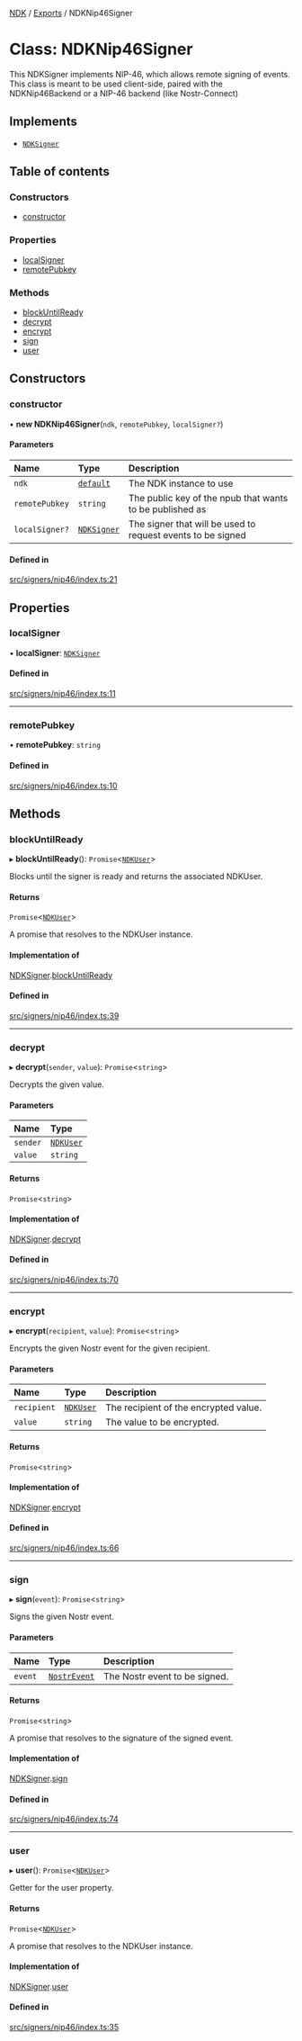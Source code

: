 [NDK](../README.md) / [Exports](../modules.md) / NDKNip46Signer

# Class: NDKNip46Signer

This NDKSigner implements NIP-46, which allows remote signing of events.
This class is meant to be used client-side, paired with the NDKNip46Backend or a NIP-46 backend (like Nostr-Connect)

## Implements

- [`NDKSigner`](../interfaces/NDKSigner.md)

## Table of contents

### Constructors

- [constructor](NDKNip46Signer.md#constructor)

### Properties

- [localSigner](NDKNip46Signer.md#localsigner)
- [remotePubkey](NDKNip46Signer.md#remotepubkey)

### Methods

- [blockUntilReady](NDKNip46Signer.md#blockuntilready)
- [decrypt](NDKNip46Signer.md#decrypt)
- [encrypt](NDKNip46Signer.md#encrypt)
- [sign](NDKNip46Signer.md#sign)
- [user](NDKNip46Signer.md#user)

## Constructors

### constructor

• **new NDKNip46Signer**(`ndk`, `remotePubkey`, `localSigner?`)

#### Parameters

| Name | Type | Description |
| :------ | :------ | :------ |
| `ndk` | [`default`](default.md) | The NDK instance to use |
| `remotePubkey` | `string` | The public key of the npub that wants to be published as |
| `localSigner?` | [`NDKSigner`](../interfaces/NDKSigner.md) | The signer that will be used to request events to be signed |

#### Defined in

[src/signers/nip46/index.ts:21](https://github.com/nostr-dev-kit/ndk/blob/fece2d0/src/signers/nip46/index.ts#L21)

## Properties

### localSigner

• **localSigner**: [`NDKSigner`](../interfaces/NDKSigner.md)

#### Defined in

[src/signers/nip46/index.ts:11](https://github.com/nostr-dev-kit/ndk/blob/fece2d0/src/signers/nip46/index.ts#L11)

___

### remotePubkey

• **remotePubkey**: `string`

#### Defined in

[src/signers/nip46/index.ts:10](https://github.com/nostr-dev-kit/ndk/blob/fece2d0/src/signers/nip46/index.ts#L10)

## Methods

### blockUntilReady

▸ **blockUntilReady**(): `Promise`<[`NDKUser`](NDKUser.md)\>

Blocks until the signer is ready and returns the associated NDKUser.

#### Returns

`Promise`<[`NDKUser`](NDKUser.md)\>

A promise that resolves to the NDKUser instance.

#### Implementation of

[NDKSigner](../interfaces/NDKSigner.md).[blockUntilReady](../interfaces/NDKSigner.md#blockuntilready)

#### Defined in

[src/signers/nip46/index.ts:39](https://github.com/nostr-dev-kit/ndk/blob/fece2d0/src/signers/nip46/index.ts#L39)

___

### decrypt

▸ **decrypt**(`sender`, `value`): `Promise`<`string`\>

Decrypts the given value.

#### Parameters

| Name | Type |
| :------ | :------ |
| `sender` | [`NDKUser`](NDKUser.md) |
| `value` | `string` |

#### Returns

`Promise`<`string`\>

#### Implementation of

[NDKSigner](../interfaces/NDKSigner.md).[decrypt](../interfaces/NDKSigner.md#decrypt)

#### Defined in

[src/signers/nip46/index.ts:70](https://github.com/nostr-dev-kit/ndk/blob/fece2d0/src/signers/nip46/index.ts#L70)

___

### encrypt

▸ **encrypt**(`recipient`, `value`): `Promise`<`string`\>

Encrypts the given Nostr event for the given recipient.

#### Parameters

| Name | Type | Description |
| :------ | :------ | :------ |
| `recipient` | [`NDKUser`](NDKUser.md) | The recipient of the encrypted value. |
| `value` | `string` | The value to be encrypted. |

#### Returns

`Promise`<`string`\>

#### Implementation of

[NDKSigner](../interfaces/NDKSigner.md).[encrypt](../interfaces/NDKSigner.md#encrypt)

#### Defined in

[src/signers/nip46/index.ts:66](https://github.com/nostr-dev-kit/ndk/blob/fece2d0/src/signers/nip46/index.ts#L66)

___

### sign

▸ **sign**(`event`): `Promise`<`string`\>

Signs the given Nostr event.

#### Parameters

| Name | Type | Description |
| :------ | :------ | :------ |
| `event` | [`NostrEvent`](../modules.md#nostrevent) | The Nostr event to be signed. |

#### Returns

`Promise`<`string`\>

A promise that resolves to the signature of the signed event.

#### Implementation of

[NDKSigner](../interfaces/NDKSigner.md).[sign](../interfaces/NDKSigner.md#sign)

#### Defined in

[src/signers/nip46/index.ts:74](https://github.com/nostr-dev-kit/ndk/blob/fece2d0/src/signers/nip46/index.ts#L74)

___

### user

▸ **user**(): `Promise`<[`NDKUser`](NDKUser.md)\>

Getter for the user property.

#### Returns

`Promise`<[`NDKUser`](NDKUser.md)\>

A promise that resolves to the NDKUser instance.

#### Implementation of

[NDKSigner](../interfaces/NDKSigner.md).[user](../interfaces/NDKSigner.md#user)

#### Defined in

[src/signers/nip46/index.ts:35](https://github.com/nostr-dev-kit/ndk/blob/fece2d0/src/signers/nip46/index.ts#L35)
